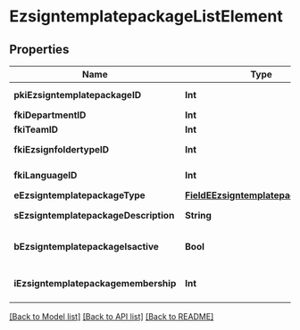 # EzsigntemplatepackageListElement

## Properties
Name | Type | Description | Notes
------------ | ------------- | ------------- | -------------
**pkiEzsigntemplatepackageID** | **Int** | The unique ID of the Ezsigntemplatepackage | 
**fkiDepartmentID** | **Int** | The unique ID of the Department. | 
**fkiTeamID** | **Int** | The unique ID of the Team | 
**fkiEzsignfoldertypeID** | **Int** | The unique ID of the Ezsignfoldertype. | 
**fkiLanguageID** | **Int** | The unique ID of the Language.  Valid values:  |Value|Description| |-|-| |1|French| |2|English| | 
**eEzsigntemplatepackageType** | [**FieldEEzsigntemplatepackageType**](FieldEEzsigntemplatepackageType.md) |  | 
**sEzsigntemplatepackageDescription** | **String** | The description of the Ezsigntemplatepackage | 
**bEzsigntemplatepackageIsactive** | **Bool** | Whether the Ezsigntemplatepackage is active or not | 
**iEzsigntemplatepackagemembership** | **Int** | The total number of Ezsigntemplatepackagemembership in the Ezsigntemplatepackage | 

[[Back to Model list]](../README.md#documentation-for-models) [[Back to API list]](../README.md#documentation-for-api-endpoints) [[Back to README]](../README.md)


